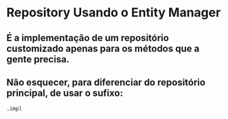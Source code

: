 # Repository Usando o Entity Manager

## É a implementação de um repositório customizado apenas para os métodos que a gente precisa.
## Não esquecer, para diferenciar do repositório principal, de usar o sufixo:
````
.impl
````
